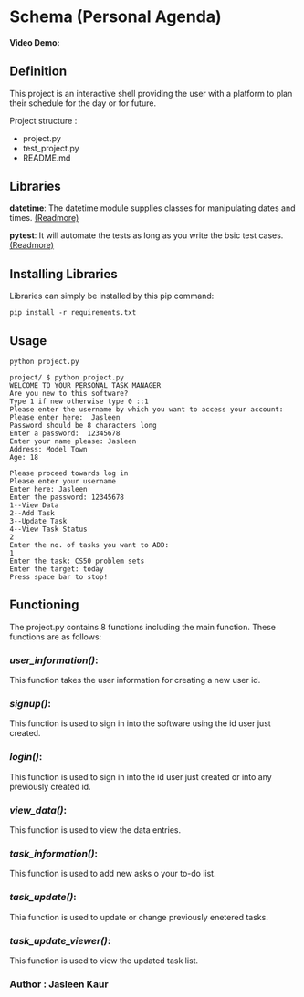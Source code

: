 # __Schema (Personal Agenda)__
#### Video Demo:  

## __Definition__
 This project is an interactive shell providing the user with a platform to plan their schedule for the day or for future.

 Project structure :
 - project.py
 - test_project.py
 - README.md

## __Libraries__

__datetime__: The datetime module supplies classes for manipulating dates and times. [(Readmore)](https://docs.python.org/3/library/datetime.html)

__pytest__: It will automate the tests as long as you write the bsic test cases. [(Readmore)](https://docs.pytest.org/en/7.2.x/)

## **Installing Libraries**
Libraries can simply be installed by this pip command:

```pip install -r requirements.txt```

## __Usage__

```python project.py```
```
project/ $ python project.py
WELCOME TO YOUR PERSONAL TASK MANAGER
Are you new to this software?
Type 1 if new otherwise type 0 ::1
Please enter the username by which you want to access your account:
Please enter here:  Jasleen
Password should be 8 characters long
Enter a password:  12345678
Enter your name please: Jasleen
Address: Model Town
Age: 18

Please proceed towards log in
Please enter your username
Enter here: Jasleen
Enter the password: 12345678
1--View Data
2--Add Task
3--Update Task
4--View Task Status
2
Enter the no. of tasks you want to ADD:
1
Enter the task: CS50 problem sets
Enter the target: today
Press space bar to stop!
```

## __Functioning__

The project.py contains 8 functions including the main function. These functions are as follows:

### _user_information()_:
This function takes the user information for creating a new user id.

### _signup()_:
This function is used to sign in into the software using the id user just created.

### _login()_:
This function is used to sign in into the id user just created or into any previously created id.

### _view_data()_:
This function is used to view the data entries.

### _task_information()_:
This function is used to add new asks o your to-do list.

### _task_update()_:
Thia function is used to update or change previously enetered tasks.

### _task_update_viewer()_:
This function is used to view the updated task list.



### Author : Jasleen Kaur
